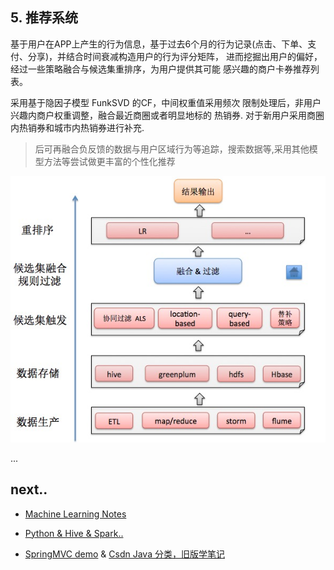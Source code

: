 ## 5. 推荐系统

基于用户在APP上产生的行为信息，基于过去6个月的行为记录(点击、下单、支付、分享)，并结合时间衰减构造用户的行为评分矩阵， 进而挖掘出用户的偏好，经过一些策略融合与候选集重排序，为用户提供其可能 感兴趣的商户卡券推荐列表。

采用基于隐因子模型 FunkSVD 的CF，中间权重值采用频次 限制处理后，非用户兴趣内商户权重调整，融合最近商圈或者明显地标的 热销券. 对于新用户采用商圈内热销券和城市内热销券进行补充.

> 后可再融合负反馈的数据与用户区域行为等追踪，搜索数据等,采用其他模型方法等尝试做更丰富的个性化推荐

<img src="/images/recommendation/rs-demo.png" width="600" />

...

## next..

- [Machine Learning Notes][5]

- [Python & Hive & Spark..][6]

- [SpringMVC demo][s1] & [Csdn Java 分类，旧版学笔记][c1]

[s1]: https://github.com/blair101/language/tree/master/java/springMVC_demo
[c1]: https://blog.csdn.net/robbyo/article/category/1328994/14

[1]: https://github.com/blair101/baby/tree/master/cron-lingquan-offline-part
[2]: https://github.com/blair101/bigdata/tree/master/bigdata-offline-demo
[4]: /user_profile_content_interest/
[5]: /deeplearning/
[6]: /project_frame/

[zhihu-rs]: https://zhuanlan.zhihu.com/p/27925788

[redis_part]: https://github.com/blair101/baby/tree/master/redis
[img1]: /images/resume_project/user_interest_img.png
